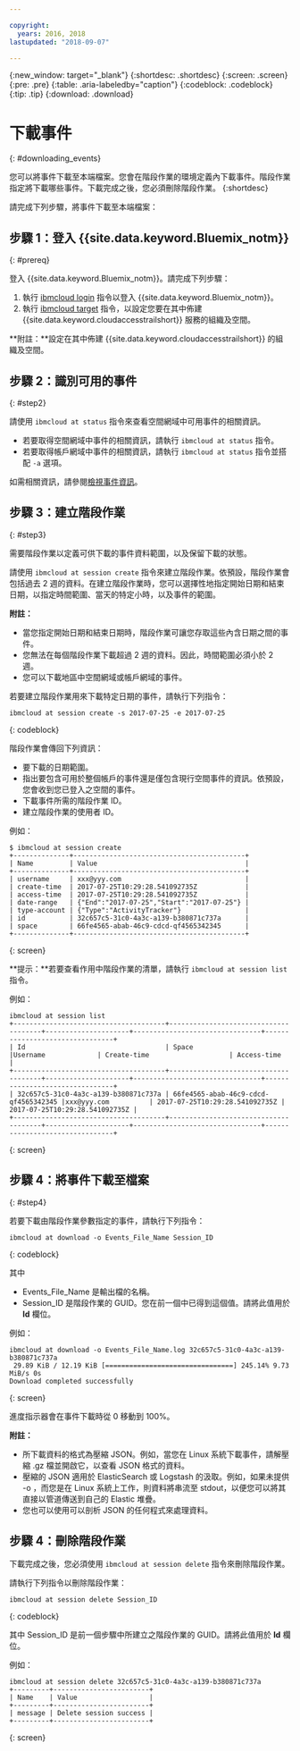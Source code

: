 ```yaml
---

copyright:
  years: 2016, 2018
lastupdated: "2018-09-07"

---
```


{:new_window: target="_blank"}
{:shortdesc: .shortdesc}
{:screen: .screen}
{:pre: .pre}
{:table: .aria-labeledby="caption"}
{:codeblock: .codeblock}
{:tip: .tip}
{:download: .download}


# 下載事件
{: #downloading_events}

您可以將事件下載至本端檔案。您會在階段作業的環境定義內下載事件。階段作業指定將下載哪些事件。下載完成之後，您必須刪除階段作業。
{:shortdesc}

請完成下列步驟，將事件下載至本端檔案：

## 步驟 1：登入 {{site.data.keyword.Bluemix_notm}}
{: #prereq}

登入 {{site.data.keyword.Bluemix_notm}}。請完成下列步驟：

1. 執行 [ibmcloud login](/docs/cli/reference/ibmcloud/bx_cli.html#ibmcloud_login) 指令以登入 {{site.data.keyword.Bluemix_notm}}。
2. 執行 [ibmcloud target](/docs/cli/reference/ibmcloud/bx_cli.html#ibmcloud_target) 指令，以設定您要在其中佈建 {{site.data.keyword.cloudaccesstrailshort}} 服務的組織及空間。

**附註：**設定在其中佈建 {{site.data.keyword.cloudaccesstrailshort}} 的組織及空間。

## 步驟 2：識別可用的事件
{: #step2}

請使用 `ibmcloud at status` 指令來查看空間網域中可用事件的相關資訊。

* 若要取得空間網域中事件的相關資訊，請執行 `ibmcloud at status` 指令。
* 若要取得帳戶網域中事件的相關資訊，請執行 `ibmcloud at status` 指令並搭配 `-a` 選項。

如需相關資訊，請參閱[檢視事件資訊](/docs/services/cloud-activity-tracker/how-to/viewing_event_information.html#viewing_event_status)。
  


## 步驟 3：建立階段作業
{: #step3}

需要階段作業以定義可供下載的事件資料範圍，以及保留下載的狀態。 

請使用 `ibmcloud at session create` 指令來建立階段作業。依預設，階段作業會包括過去 2 週的資料。在建立階段作業時，您可以選擇性地指定開始日期和結束日期，以指定時間範圍、當天的特定小時，以及事件的範圍。 

**附註：** 

* 當您指定開始日期和結束日期時，階段作業可讓您存取這些內含日期之間的事件。 
* 您無法在每個階段作業下載超過 2 週的資料。因此，時間範圍必須小於 2 週。
* 您可以下載地區中空間網域或帳戶網域的事件。

若要建立階段作業用來下載特定日期的事件，請執行下列指令：

```
ibmcloud at session create -s 2017-07-25 -e 2017-07-25
```
{: codeblock}

階段作業會傳回下列資訊：

* 要下載的日期範圍。
* 指出要包含可用於整個帳戶的事件還是僅包含現行空間事件的資訊。依預設，您會收到您已登入之空間的事件。
* 下載事件所需的階段作業 ID。
* 建立階段作業的使用者 ID。

例如：

```
$ ibmcloud at session create
+--------------+-------------------------------------------+
| Name         | Value                                     |
+--------------+-------------------------------------------+
| username     | xxx@yyy.com                               |
| create-time  | 2017-07-25T10:29:28.541092735Z            |
| access-time  | 2017-07-25T10:29:28.541092735Z            |
| date-range   | {"End":"2017-07-25","Start":"2017-07-25"} |
| type-account | {"Type":"ActivityTracker"}                |
| id           | 32c657c5-31c0-4a3c-a139-b380871c737a      |
| space        | 66fe4565-abab-46c9-cdcd-qf4565342345      |
+--------------+-------------------------------------------+
```
{: screen}

**提示：**若要查看作用中階段作業的清單，請執行 `ibmcloud at session list` 指令。

例如：

```
ibmcloud at session list
+--------------------------------------+--------------------------------------+---------------------+--------------------------------+--------------------------------+
| Id                                   | Space                                |Username             | Create-time                    | Access-time                    |
+--------------------------------------+--------------------------------------+---------------------+--------------------------------+--------------------------------+
| 32c657c5-31c0-4a3c-a139-b380871c737a | 66fe4565-abab-46c9-cdcd-qf4565342345 |xxx@yyy.com          | 2017-07-25T10:29:28.541092735Z | 2017-07-25T10:29:28.541092735Z |
+--------------------------------------+--------------------------------------+---------------------+--------------------------------+--------------------------------+
```
{: screen} 


## 步驟 4：將事件下載至檔案
{: #step4}

若要下載由階段作業參數指定的事件，請執行下列指令：

```
ibmcloud at download -o Events_File_Name Session_ID
```
{: codeblock}

其中

* Events_File_Name 是輸出檔的名稱。
* Session_ID 是階段作業的 GUID。您在前一個中已得到這個值。請將此值用於 **Id** 欄位。

例如：

```
ibmcloud at download -o Events_File_Name.log 32c657c5-31c0-4a3c-a139-b380871c737a
 29.89 KiB / 12.19 KiB [================================] 245.14% 9.73 MiB/s 0s
Download completed successfully
```
{: screen}

進度指示器會在事件下載時從 0 移動到 100%。

**附註：** 

* 所下載資料的格式為壓縮 JSON。例如，當您在 Linux 系統下載事件，請解壓縮 .gz 檔並開啟它，以查看 JSON 格式的資料。 
* 壓縮的 JSON 適用於 ElasticSearch 或 Logstash 的汲取。例如，如果未提供 -o ，而您是在 Linux 系統上工作，則資料將串流至 stdout，以便您可以將其直接以管道傳送到自己的 Elastic 堆疊。
* 您也可以使用可以剖析 JSON 的任何程式來處理資料。 

## 步驟 4：刪除階段作業

下載完成之後，您必須使用 `ibmcloud at session delete` 指令來刪除階段作業。 

請執行下列指令以刪除階段作業：

```
ibmcloud at session delete Session_ID
```
{: codeblock}

其中 Session_ID 是前一個步驟中所建立之階段作業的 GUID。請將此值用於 **Id** 欄位。

例如：

```
ibmcloud at session delete 32c657c5-31c0-4a3c-a139-b380871c737a
+---------+------------------------+
| Name    | Value                  |
+---------+------------------------+
| message | Delete session success |
+---------+------------------------+
```
{: screen}




